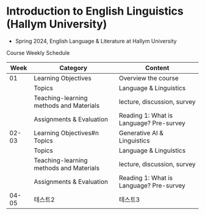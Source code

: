 # Introduction to English Linguistics (Hallym University)
- Spring 2024, English Language & Literature at Hallym University


Course Weekly Schedule

|Week|Category|Content|
|------|---|---|
|01|Learning Objectives|Overview the course|
|  |Topics| Language & Linguistics|
|  |Teaching-learning methods and Materials|lecture, discussion, survey|
|  |Assignments & Evaluation|Reading 1: What is Language? Pre-survey|
|02-03|Learning Objectives#n Topics|Generative AI & Linguistics|
|  |Topics| Language & Linguistics|
|  |Teaching-learning methods and Materials|lecture, discussion, survey|
|  |Assignments & Evaluation|Reading 1: What is Language? Pre-survey|
|04-05|테스트2|테스트3|
  
